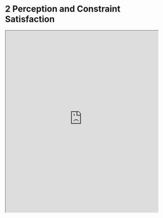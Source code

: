 # 2 Perception and Constraint Satisfaction

<iframe src="https://princetonuniversity.github.io/NEU-PSY-502/_static/pdf/lecture-2-perception-and-constraint-satisfaction.pdf" width="100%" height="600px"></iframe>